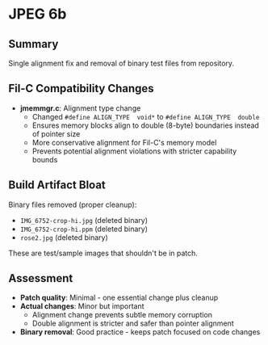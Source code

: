 # JPEG 6b

## Summary
Single alignment fix and removal of binary test files from repository.

## Fil-C Compatibility Changes
- **jmemmgr.c**: Alignment type change
  - Changed `#define ALIGN_TYPE  void*` to `#define ALIGN_TYPE  double`
  - Ensures memory blocks align to double (8-byte) boundaries instead of pointer size
  - More conservative alignment for Fil-C's memory model
  - Prevents potential alignment violations with stricter capability bounds

## Build Artifact Bloat
Binary files removed (proper cleanup):
- `IMG_6752-crop-hi.jpg` (deleted binary)
- `IMG_6752-crop-hi.ppm` (deleted binary)
- `rose2.jpg` (deleted binary)

These are test/sample images that shouldn't be in patch.

## Assessment
- **Patch quality**: Minimal - one essential change plus cleanup
- **Actual changes**: Minor but important
  - Alignment change prevents subtle memory corruption
  - Double alignment is stricter and safer than pointer alignment
- **Binary removal**: Good practice - keeps patch focused on code changes
